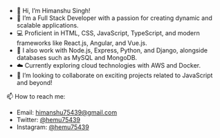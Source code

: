 - 👋 Hi, I’m Himanshu Singh!
- 🌱 I’m a Full Stack Developer with a passion for creating dynamic and scalable applications.
- 💻 Proficient in HTML, CSS, JavaScript, TypeScript, and modern frameworks like React.js, Angular, and Vue.js.
- 🐍 I also work with Node.js, Express, Python, and Django, alongside databases such as MySQL and MongoDB.
- ☁️ Currently exploring cloud technologies with AWS and Docker.
- 💞️ I’m looking to collaborate on exciting projects related to JavaScript and beyond!

📫 How to reach me:
<ul type='rectangle'> 
  <li>Email: <a href="mailto:himanshu75439@gmail.com">himanshu75439@gmail.com</a></li> 
  <li>Twitter: <a href="https://twitter.com/hemu75439">@hemu75439</a></li> 
  <li>Instagram: <a href="https://www.instagram.com/hemu75439">@hemu75439</a></li> 
</ul>
